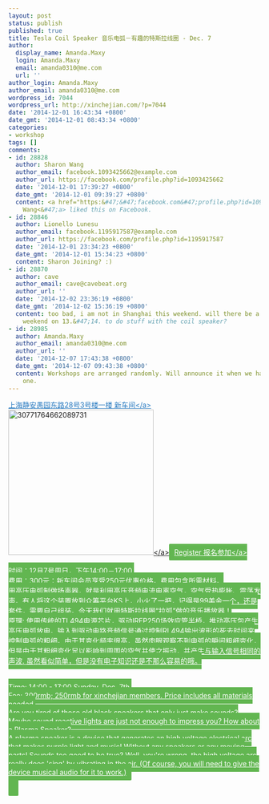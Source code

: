 ```yaml
---
layout: post
status: publish
published: true
title: Tesla Coil Speaker 音乐电弧－有趣的特斯拉线圈 - Dec. 7
author:
  display_name: Amanda.Maxy
  login: Amanda.Maxy
  email: amanda0310@me.com
  url: ''
author_login: Amanda.Maxy
author_email: amanda0310@me.com
wordpress_id: 7044
wordpress_url: http://xinchejian.com/?p=7044
date: '2014-12-01 16:43:34 +0800'
date_gmt: '2014-12-01 08:43:34 +0800'
categories:
- workshop
tags: []
comments:
- id: 28828
  author: Sharon Wang
  author_email: facebook.1093425662@example.com
  author_url: https://facebook.com/profile.php?id=1093425662
  date: '2014-12-01 17:39:27 +0800'
  date_gmt: '2014-12-01 09:39:27 +0800'
  content: <a href="https:&#47;&#47;facebook.com&#47;profile.php?id=1093425662" target="_blank">Sharon
    Wang<&#47;a> liked this on Facebook.
- id: 28846
  author: Lionello Lunesu
  author_email: facebook.1195917587@example.com
  author_url: https://facebook.com/profile.php?id=1195917587
  date: '2014-12-01 23:34:23 +0800'
  date_gmt: '2014-12-01 15:34:23 +0800'
  content: Sharon Joining? :)
- id: 28870
  author: cave
  author_email: cave@cavebeat.org
  author_url: ''
  date: '2014-12-02 23:36:19 +0800'
  date_gmt: '2014-12-02 15:36:19 +0800'
  content: too bad, i am not in Shanghai this weekend. will there be a chance next
    weekend on 13.&#47;14. to do stuff with the coil speaker?
- id: 28985
  author: Amanda.Maxy
  author_email: amanda0310@me.com
  author_url: ''
  date: '2014-12-07 17:43:38 +0800'
  date_gmt: '2014-12-07 09:43:38 +0800'
  content: Workshops are arranged randomly. Will announce it when we have the next
    one.
---
```

<p><a style="color: #2578bf;" href="http:&#47;&#47;xinchejian.huodongxing.com&#47;event&#47;map&#47;5244063275800" target="_blank">上海静安愚园东路28号3号楼一楼 新车间<&#47;a><br />
<a href="http:&#47;&#47;xinchejian.com&#47;wp-content&#47;uploads&#47;2014&#47;10&#47;30771764662089731.jpg"><img src="http:&#47;&#47;xinchejian.com&#47;wp-content&#47;uploads&#47;2014&#47;10&#47;30771764662089731-290x290.jpg" alt="30771764662089731" width="290" height="290" class="aligncenter size-thumbnail wp-image-6981" &#47;><&#47;a><a style="background-color:#62b651;color:white;border-radius:2px;cursor:pointer;font-size:14px;padding:8px 10px;" href="http:&#47;&#47;www.huodongxing.com&#47;event&#47;7258579359600" target="_blank" title="立即报名">Register 报名参加<&#47;a><br />
<!--:zh--><br />
时间：12月7号周日，下午14:00－17:00.<br />
费用：300元；新车间会员享受250元优惠价格。费用包含所需材料。<br />
用高压电弧制做扬声器，就是利用高压音频电流电离空气，空气受热膨胀、震荡发声。有人将这个装置放到众筹平台KS上，小火了一把，记得是99美金一个，还是套件，需要自己组装。今天我们就用特斯拉线圈&ldquo;拉弧&rdquo;做的音乐播放器！<br />
原理: 使用传统的TL494电源芯片，驱动IRFP250场效应管半桥，推动高压包产生高压电弧放电。输入到驱动电路音频信号通过控制RL494输出波形的死去时间来控制电弧的粗细。由于其变化频率很高，虽然肉眼观察不到电弧的瞬间粗细变化，但是由于其粗细变化足以影响到周围的空气并使之振动，并产生与输入信号相同的声波. 虽然看似简单，但是没有电子知识还是不那么容易的哦。<br />
<!--:--><br />
<!--:en--><br />
Time: 14:00 - 17:00 Sunday, Dec. 7th.<br />
Fee: 300rmb; 250rmb for xinchejian members. Price includes all materials needed.<br />
Are you tired of those old black speakers that only just make sounds? Maybe sound reactive lights are just not enough to impress you? How about a Plasma Speaker?<br />
A plasma speaker is a device that generates an high voltage electrical arc that makes purple light and music! Without any speakers or any moving parts! Sounds too good to be true? Well, you're wrong, the high voltage arc really does 'sing' by vibrating in the air. (Of course, you will need to give the device musical audio for it to work.)<br />
<!--:--></p>

